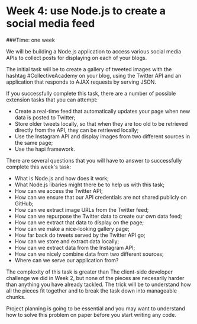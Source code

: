 # Week 4: use Node.js to create a social media feed

###Time: one week

We will be building a Node.js application to access various social media APIs to collect posts for displaying on each of your blogs. 

The initial task will be to create a gallery of tweeted images with the hashtag #CollectiveAcademy on your blog, using the Twitter API and an application that responds to AJAX requests by serving JSON.

If you successfully complete this task, there are a number of possible extension tasks that you can attempt:

* Create a real-time feed that automatically updates your page when new data is posted to Twitter;
* Store older tweets locally, so that when they are too old to be retrieved directly from the API, they can be retrieved locally;
* Use the Instagram API and display images from two different sources in the same page;
* Use the hapi framework.

There are several questions that you will have to answer to successfully complete this week's task:

* What is Node.js and how does it work;
* What Node.js libaries might there be to help us with this task;
* How can we access the Twitter API;
* How can we ensure that our API credentials are not shared publicly on GitHub;
* How can we extract image URLs from the Twitter feed;
* How can we repurpose the Twitter data to create our own data feed; 
* How can we extract that data to display on the page;
* How can we make a nice-looking gallery page;
* How far back do tweets served by the Twitter API go;
* How can we store and extract data locally;
* How can we extract data from the Instagram API;
* How can we nicely combine data from two different sources;
* Where can we serve our application from?

The complexity of this task is greater than The client-side developer challenge we did in Week 2, but none of the pieces are necesarily harder than anything you have already tackled. The trick will be to understand how all the pieces fit together and to break the task down into manageable chunks.

Project planning is going to be essential and you may want to understand how to solve this problem on paper before you start writing any code.



